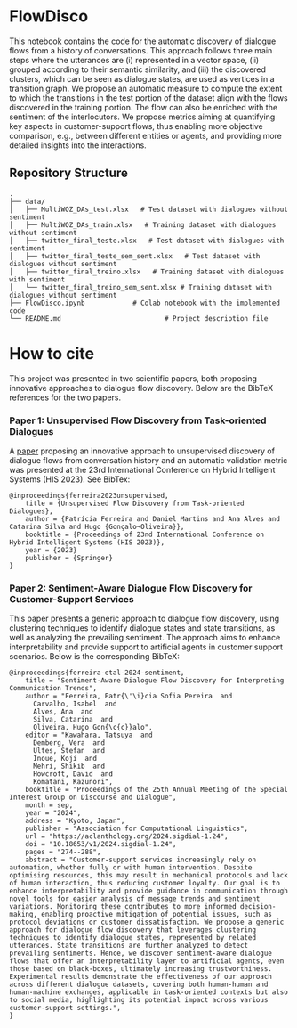 # FlowDisco 
This notebook contains the code for the automatic discovery of dialogue flows from a history of conversations. This approach follows three main steps where the utterances are (i) represented in a vector space, (ii) grouped according to their semantic similarity, and (iii) the discovered clusters, which can be seen as dialogue states, are used as vertices in a transition graph. We propose an automatic measure to compute the extent to which the transitions in the test portion of the dataset align with the flows discovered in the training portion. The flow can also be enriched with the sentiment of the interlocutors. We propose metrics aiming at quantifying key aspects in customer-support flows, thus enabling more objective comparison, e.g., between different entities or agents, and providing more detailed insights into the interactions.

## Repository Structure
```
.
├── data/
│   ├── MultiWOZ_DAs_test.xlsx   # Test dataset with dialogues without sentiment
│   ├── MultiWOZ_DAs_train.xlsx   # Training dataset with dialogues without sentiment
│   ├── twitter_final_teste.xlsx   # Test dataset with dialogues with sentiment
│   ├── twitter_final_teste_sem_sent.xlsx   # Test dataset with dialogues without sentiment
│   ├── twitter_final_treino.xlsx   # Training dataset with dialogues with sentiment
│   └── twitter_final_treino_sem_sent.xlsx # Training dataset with dialogues without sentiment
├── FlowDisco.ipynb            # Colab notebook with the implemented code
└── README.md                          # Project description file
```

# How to cite
This project was presented in two scientific papers, both proposing innovative approaches to dialogue flow discovery. Below are the BibTeX references for the two papers.

### Paper 1: **Unsupervised Flow Discovery from Task-oriented Dialogues**
A [paper](https://arxiv.org/abs/2405.01403) proposing an innovative approach to unsupervised discovery of dialogue flows from conversation history and an automatic validation metric was presented at the 23rd International Conference on Hybrid Intelligent Systems (HIS 2023). See BibTex:

```
@inproceedings{ferreira2023unsupervised,
    title = {Unsupervised Flow Discovery from Task-oriented Dialogues},
    author = {Patrícia Ferreira and Daniel Martins and Ana Alves and Catarina Silva and Hugo {Gonçalo~Oliveira}},
    booktitle = {Proceedings of 23nd International Conference on Hybrid Intelligent Systems (HIS 2023)},
    year = {2023}
    publisher = {Springer}
}
```
### Paper 2: **Sentiment-Aware Dialogue Flow Discovery for Customer-Support Services**

This paper presents a generic approach to dialogue flow discovery, using clustering techniques to identify dialogue states and state transitions, as well as analyzing the prevailing sentiment. The approach aims to enhance interpretability and provide support to artificial agents in customer support scenarios. Below is the corresponding BibTeX:

```
@inproceedings{ferreira-etal-2024-sentiment,
    title = "Sentiment-Aware Dialogue Flow Discovery for Interpreting Communication Trends",
    author = "Ferreira, Patr{\'\i}cia Sofia Pereira  and
      Carvalho, Isabel  and
      Alves, Ana  and
      Silva, Catarina  and
      Oliveira, Hugo Gon{\c{c}}alo",
    editor = "Kawahara, Tatsuya  and
      Demberg, Vera  and
      Ultes, Stefan  and
      Inoue, Koji  and
      Mehri, Shikib  and
      Howcroft, David  and
      Komatani, Kazunori",
    booktitle = "Proceedings of the 25th Annual Meeting of the Special Interest Group on Discourse and Dialogue",
    month = sep,
    year = "2024",
    address = "Kyoto, Japan",
    publisher = "Association for Computational Linguistics",
    url = "https://aclanthology.org/2024.sigdial-1.24",
    doi = "10.18653/v1/2024.sigdial-1.24",
    pages = "274--288",
    abstract = "Customer-support services increasingly rely on automation, whether fully or with human intervention. Despite optimising resources, this may result in mechanical protocols and lack of human interaction, thus reducing customer loyalty. Our goal is to enhance interpretability and provide guidance in communication through novel tools for easier analysis of message trends and sentiment variations. Monitoring these contributes to more informed decision-making, enabling proactive mitigation of potential issues, such as protocol deviations or customer dissatisfaction. We propose a generic approach for dialogue flow discovery that leverages clustering techniques to identify dialogue states, represented by related utterances. State transitions are further analyzed to detect prevailing sentiments. Hence, we discover sentiment-aware dialogue flows that offer an interpretability layer to artificial agents, even those based on black-boxes, ultimately increasing trustworthiness. Experimental results demonstrate the effectiveness of our approach across different dialogue datasets, covering both human-human and human-machine exchanges, applicable in task-oriented contexts but also to social media, highlighting its potential impact across various customer-support settings.",
}
```
